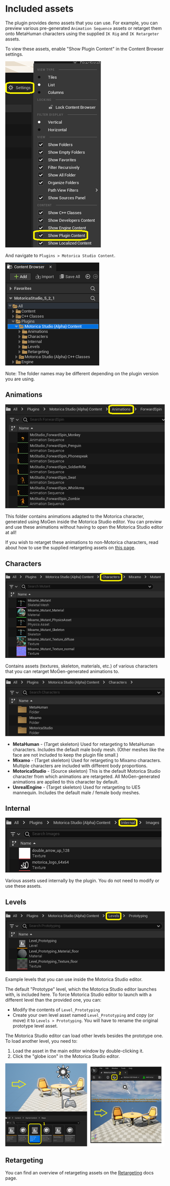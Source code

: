 # Included assets
The plugin provides demo assets that you can use. For example, you can preview various pre-generated `Animation Sequence` assets or retarget them onto MetaHuman characters using the supplied `IK Rig` and `IK Retargeter` assets.

To view these assets, enable "Show Plugin Content" in the Content Browser settings.

![](../images/content-browser-settings-show-plugin-content.png)

And navigate to `Plugins > Motorica Studio Content`.

![](../images/content-browser-folder-plugin.png)

Note: The folder names may be different depending on the plugin version you are using.

## Animations
![](../images/content-browser-folder-plugin-animations.png)

This folder contains animations adapted to the Motorica character, generated using MoGen inside the Motorica Studio editor. You can preview and use these animations without having to open the Motorica Studio editor at all!

If you wish to retarget these animations to non-Motorica characters, read about how to use the supplied retargeting assets on [this page](../retargeting/).

## Characters
![](../images/content-browser-folder-plugin-characters-2.png)

Contains assets (textures, skeleton, materials, etc.) of various characters that you can retarget MoGen-generated animations to.

![](../images/content-browser-folder-plugin-characters.png)

- **MetaHuman** - (Target skeleton) Used for retargeting to MetaHuman characters. Includes the default male body mesh. (Other meshes like the face are not included to keep the plugin file small.)
- **Mixamo** - (Target skeleton) Used for retargeting to Mixamo characters. Multiple characters are included with different body proportions.
- **MotoricaStudio** - (Source skeleton) This is the default Motorica Studio character from which animations are retargeted. All MoGen-generated animations are applied to this character by default.
- **UnrealEngine** - (Target skeleton) Used for retargeting to UE5 mannequin. Includes the default male / female body meshes.

## Internal
![](../images/content-browser-folder-plugin-internal.png)

Various assets used internally by the plugin. You do not need to modify or use these assets.

## Levels
![](../images/content-browser-folder-plugin-levels.png)

Example levels that you can use inside the Motorica Studio editor.

The default "Prototype" level, which the Motorica Studio editor launches with, is included here. To force Motorica Studio editor to launch with a different level than the provided one, you can:

- Modify the contents of `Level_Prototyping`
- Create your own level asset named `Level_Prototyping` and copy (or move) it to `Levels > Prototyping`. You will have to rename the original prototype level asset.

The Motorica Studio editor can load other levels besides the prototype one. To load another level, you need to:

1. Load the asset in the main editor window by double-clicking it.
2. Click the "globe icon" in the Motorica Studio editor.

![](../images/load-custom-level.png)

## Retargeting
You can find an overview of retargeting assets on the [Retargeting](../retargeting/) docs page.
